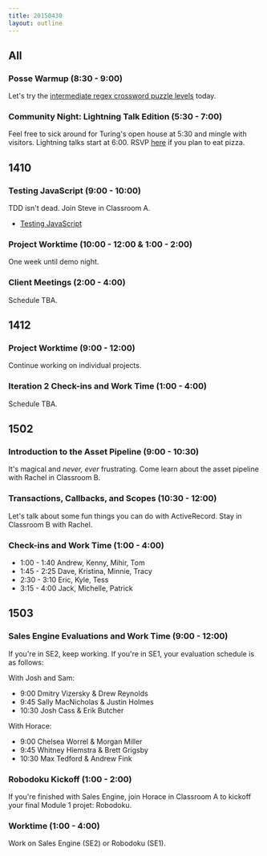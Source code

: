 ```yaml
---
title: 20150430
layout: outline
---
```


## All

### Posse Warmup (8:30 - 9:00)

Let's try the [intermediate regex crossword puzzle levels](http://regexcrossword.com/challenges/intermediate/puzzles/1) today.

### Community Night: Lightning Talk Edition (5:30 - 7:00)

Feel free to sick around for Turing's open house at 5:30 and mingle with visitors. Lightning talks start at 6:00. RSVP [here](http://www.meetup.com/Turing-Community-Events/events/222045202/) if you plan to eat pizza.

## 1410

### Testing JavaScript (9:00 - 10:00)

TDD isn't dead. Join Steve in Classroom A.

* [Testing JavaScript](https://github.com/turingschool-examples/testing-javascript)

### Project Worktime (10:00 - 12:00 & 1:00 - 2:00)

One week until demo night.

### Client Meetings (2:00 - 4:00)

Schedule TBA.

## 1412

### Project Worktime (9:00 - 12:00)

Continue working on individual projects.

### Iteration 2 Check-ins and Work Time (1:00 - 4:00)

Schedule TBA.

## 1502

### Introduction to the Asset Pipeline (9:00 - 10:30)

It's magical and *never, ever* frustrating. Come learn about the asset pipeline with Rachel in Classroom B.

### Transactions, Callbacks, and Scopes (10:30 - 12:00)

Let's talk about some fun things you can do with ActiveRecord. Stay in Classroom B with Rachel.

### Check-ins and Work Time (1:00 - 4:00)

* 1:00 - 1:40 Andrew, Kenny, Mihir, Tom
* 1:45 - 2:25 Dave, Kristina, Minnie, Tracy
* 2:30 - 3:10 Eric, Kyle, Tess
* 3:15 - 4:00 Jack, Michelle, Patrick

## 1503

### Sales Engine Evaluations and Work Time (9:00 - 12:00)

If you're in SE2, keep working. If you're in SE1, your evaluation schedule is as follows:

With Josh and Sam:

* 9:00 Dmitry Vizersky & Drew Reynolds
* 9:45 Sally MacNicholas & Justin Holmes
* 10:30 Josh Cass & Erik Butcher

With Horace:

* 9:00 Chelsea Worrel & Morgan Miller
* 9:45 Whitney Hiemstra & Brett Grigsby
* 10:30 Max Tedford & Andrew Fink

### Robodoku Kickoff (1:00 - 2:00)

If you're finished with Sales Engine, join Horace in Classroom A to kickoff your final Module 1 projet: Robodoku.

### Worktime (1:00 - 4:00)

Work on Sales Engine (SE2) or Robodoku (SE1).